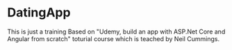 # DatingApp

This is just a training Based on "Udemy, build an app with ASP.Net Core and Angular from scratch" toturial course which is teached by Neil Cummings.
